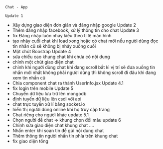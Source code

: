     Chat - App

    Update 1

- Xây dựng giao diện đơn giản và đăng nhập google
  Update 2
- Thêm đăng nhập facebook, xử lý thông tin cho chat
  Update 3
- fix Đăng nhập luôn nhảy kiểu theo tỉ lệ màn hình
- tạo nhảy cuối chat khi load xong hoặc có chat mới nếu người dùng đọc tin nhắn cũ sẽ không bị nhảy xuống cuối
- Một chút Boostrap
  Update 4
- sửa chiều cao khung chat khi chưa có nội dung
- chỉnh một chút giao diện chat
- chỉnh khi người dùng chat khi đang scroll bất kì vị trí sẽ đưa xuống tin nhắn mới nhất không phải người dùng thì không scroll đi đâu khi đang xem tin nhắn cũ
- Chia component chat ra thành UserInfo.jsx
  Update 4.1
- fix login trên mobile
  Update 5
- Chuyển dữ liệu lưu trữ lên mongodb
- định tuyến dữ liệu lên csdl với api
- chat trực tuyến xử lí bằng socket.io
- hiển thị người dùng online khi họ truy cập trang
- Chat riêng cho người khác
  update 5.1
- Chọn người để chat => khung chọn đổi màu
  update 6
- Chỉnh sửa giao diện chat khung chat ....
- Nhấn enter khi soạn tin để gửi nội dung chat
- Thêm thông tin người nhắn tin phía trên khung chat
- fix giao diện tổng
